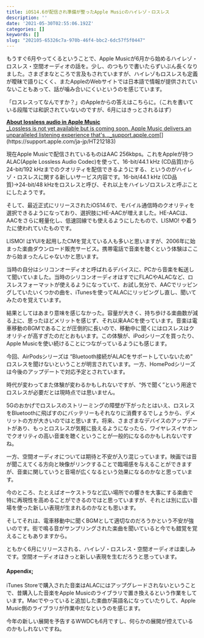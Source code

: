 ```yaml
---
title: iOS14.6が配信され準備が整ったApple Musicのハイレゾ・ロスレス
description: ''
date: '2021-05-30T02:55:06.192Z'
categories: []
keywords: []
slug: "202105-65326c7a-970b-46f4-bbc2-6dc57f5f0447"
---
```

もうすぐ6月やってくるということで、Apple Musicが6月から始めるハイレゾ・ロスレス・空間オーディオの話を。少し、のつもりで書いたらずいぶん長くなりました。さまざまなところで言及もされていますが、ハイレゾもロスレスも定義が曖昧で語りにくく、またAppleのWebサイトでは日本語で情報が提供されていないこともあって、話が噛み合いにくいというのを感じています。

「ロスレスってなんですか？」のAppleからの答えはこちらに。（これを書いている段階では和訳されていないのですが、6月にはきっとされるはず）

[**About lossless audio in Apple Music**  
_Lossless is not yet available but is coming soon. Apple Music delivers an unparalleled listening experience that's…_support.apple.com](https://support.apple.com/ja-jp/HT212183 "https://support.apple.com/ja-jp/HT212183")[](https://support.apple.com/ja-jp/HT212183)

現在Apple Musicで配信されているものはAAC 256kbps。これをAppleが持つALAC(Apple Lossless Audio Codec)を使って、16-bit/44.1 kHz (CD品質)から24-bit/192 kHzまでのクオリティを配信できるようにする、というのがハイレゾ・ロスレスに関する新しいサービス内容です。16-bit/44.1 kHz (CD品質)→24-bit/48 kHzをロスレスと呼び、それ以上をハイレゾロスレスと呼ぶことにしたようです。

そして、最近正式にリリースされたiOS14.6で、モバイル通信時のクオリティを選択できるようになっており、選択肢にHE-AACが増えました。HE-AACは、AACをさらに軽量化し、低速回線でも使えるようにしたもので、LISMO! や着うたに使われていたものです。

LISMO! はYUIを起用したCMを覚えている人も多いと思いますが、2006年に始まった楽曲ダウンロード販売サービス。携帯電話で音楽を聴くという体験はここから始まったんじゃないかと思います。

当時の自分はシリコンオーディオと呼ばれるデバイスに、PCから音楽を転送して聞いていました。当時のシリコンオーディオはすでにFLACやALACなど、ロスレスフォーマットが使えるようになっていて、お試し気分で、AACでリッピングしていたいくつかの曲を、iTunesを使ってALACにリッピングし直し、聞いてみたのを覚えています。

結果としてはあまり意味を感じなかった。容量が大きく、持ち歩ける楽曲数が減る上に、思ったほどメリットを感じず、それ以来AACを使っています。音楽は電車移動のBGMであることが圧倒的に長いので、移動中に聞くにはロスレスはクオリティが高すぎたのだとおもいます。この体験が、iPodシリーズを買ったり、Apple Musicを使い続けることにつながっているようにも感じます。

今回、AirPodsシリーズは “Bluetooth接続がALACをサポートしていないため” ロスレスを聞けないということが明言されています。一方、HomePodシリーズは今後のアップデートで対応予定とされています。

時代が変わってまた体験が変わるかもしれないですが、“外で聞く”という用途でロスレスが必要だとは現時点では思いません。

5Gのおかげでロスレスのストリーミングの障壁が下がったとはいえ、ロスレスをBluetoothに飛ばすのにバッテリーもそれなりに消費するでしょうから、デメリットの方が大きいのではと思います。将来、さまざまなデバイスのアップデートがあり、もっとロスレスが気軽に扱えるようになったら、ワイヤレスイヤホンでクオリティの高い音楽を聴くということが一般的になるのかもしれないですね。

一方、空間オーディオについては期待と不安が入り混じっています。映画では音が聞こえてくる方向と映像がリンクすることで臨場感を与えることができますが、音楽に関していうと音場が広くなるという効果になるのかなと思っています。

今のところ、たとえばオーケストラなど広い場所での響きを大事にする楽曲で特に再現性を高めることができるのではと思っていますが、それとは別に広い音場を使った新しい表現が生まれるのかなとも思います。

そしてそれは、電車移動中に聞くBGMとして適切なのだろうかという不安が強いのです。街で鳴る音がサンプリングされた楽曲を聞いていると今でも錯覚を覚えることもありますから。

ともかく6月にリリースされる、ハイレゾ・ロスレス・空間オーディオは楽しみです。空間オーディオはきっと新しい表現を生むだろうと思っています。

#### Appendix;

iTunes Storeで購入された音楽はALACにはアップグレードされないということで、昔購入した音楽をApple Musicのライブラリで置き換えるという作業をしています。Macでやっていると追加した楽曲が英語名になっていたりして、Apple Music側のライブラリが作業中だなというのを感じます。

今年の新しい展開を予告するWWDCも6月ですし、何らかの展開が控えているのかもしれないですね。